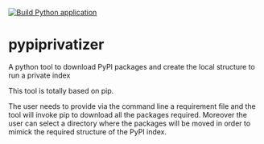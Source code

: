 [![Build Python application](https://github.com/abulgher/pypiprivatizer/actions/workflows/python-app.yml/badge.svg)](https://github.com/abulgher/pypiprivatizer/actions/workflows/python-app.yml)

# pypiprivatizer
A python tool to download PyPI packages and create the local structure to run a private index

This tool is totally based on pip. 

The user needs to provide via the command line a requirement file and the tool will invoke pip to download all the packages required. Moreover the user can select a directory where the packages will be moved in order to mimick the required structure of the PyPI index.
